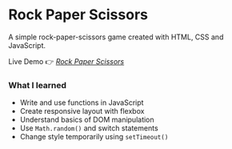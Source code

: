 # Rock Paper Scissors

A simple rock-paper-scissors game created with HTML, CSS and JavaScript. 

Live Demo 👉 *[Rock Paper Scissors](http://joycehwchan.github.io/RockPaperScissors/)*

### What I learned
* Write and use functions in JavaScript
* Create responsive layout with flexbox
* Understand basics of DOM manipulation
* Use `Math.random()` and switch statements
* Change style temporarily using `setTimeout()`
